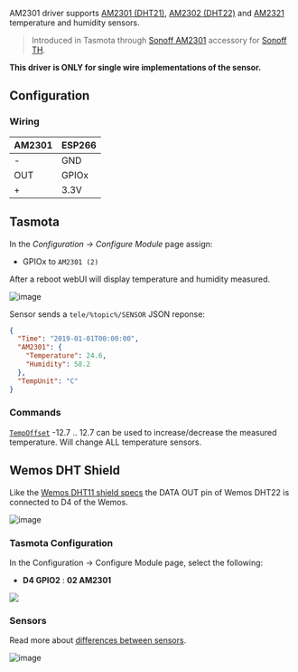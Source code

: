 AM2301 driver supports [AM2301 (DHT21)](https://kropochev.com/downloads/humidity/AM2301.pdf), [AM2302 (DHT22)](https://www.sparkfun.com/datasheets/Sensors/Temperature/DHT22.pdf) and [AM2321](http://akizukidenshi.com/download/ds/aosong/AM2321_e.pdf) temperature and humidity sensors.

> Introduced in Tasmota through [Sonoff AM2301](https://sonoff.tech/product/accessories/am2301) accessory for [Sonoff TH](sonoff-th).

**This driver is ONLY for **single wire** implementations of the sensor.**

## Configuration
### Wiring
| AM2301   | ESP266 |
|---|---|
|-   |GND   |
|OUT   |GPIOx   |
|+  |3.3V    |

## Tasmota
In the _Configuration -> Configure Module_ page assign:
- GPIOx to `AM2301 (2)`   

After a reboot webUI will display temperature and humidity measured.

![image](https://user-images.githubusercontent.com/5904370/68092438-67639700-fe8b-11e9-86df-b2acdc05f9d7.png)

Sensor sends a `tele/%topic%/SENSOR` JSON reponse:

```json
{
  "Time": "2019-01-01T00:00:00",
  "AM2301": {
    "Temperature": 24.6,
    "Humidity": 58.2
  },
  "TempUnit": "C"
}
```
### Commands
[`TempOffset`](commands#tempoffset) -12.7 .. 12.7 can be used to increase/decrease the measured temperature. Will change ALL temperature sensors.

## Wemos DHT Shield
Like the [Wemos DHT11 shield specs](https://wiki.wemos.cc/products:retired:dht_shield_v1.0.0) the DATA OUT pin of  Wemos DHT22 is connected to D4 of the Wemos.

![image](https://user-images.githubusercontent.com/5904370/68092516-5bc4a000-fe8c-11e9-916c-ec10e7e781b0.png)
### Tasmota Configuration
In the Configuration -> Configure Module page, select the following:
* **D4 GPIO2** : **02 AM2301**

<img src="https://github.com/arendst/arendst.github.io/blob/master/media/wemos/wemos_dht22_config_marked.jpg"/>

### Sensors
Read more about [differences between sensors](http://www.kandrsmith.org/RJS/Misc/Hygrometers/calib_many.html).

![image](https://user-images.githubusercontent.com/5904370/68092629-85ca9200-fe8d-11e9-842f-803f36e8064c.png)